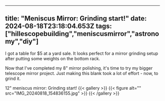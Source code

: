 
---
title: "Meniscus Mirror: Grinding start!"
date: 2024-08-18T23:18:04.653Z
tags: ["hillescopebuilding","meniscusmirror","astronomy","diy"]
---
I got a table for $5 at a yard sale. It looks perfect for a mirror grinding setup after putting some weights on the bottom rack.

Now that I've completed my 8" mirror polishing, it's time to try my bigger telescope mirror project. Just making this blank took a lot of effort - now, to grind it.

12" meniscus mirror: Grinding start!
{{< gallery >}}
{{< figure alt="" src="IMG_20240818_154836155.jpg" >}}
{{< /gallery >}}


